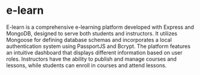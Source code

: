 # e-learn
E-learn is a comprehensive e-learning platform developed with Express and MongoDB, designed to serve both students and instructors. It utilizes Mongoose for defining database schemas and incorporates a local authentication system using PassportJS and Bcrypt. The platform features an intuitive dashboard that displays different information based on user roles. Instructors have the ability to publish and manage courses and lessons, while students can enroll in courses and attend lessons.
